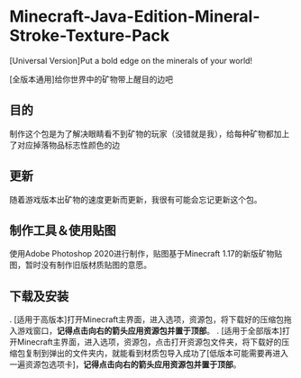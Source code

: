 # Minecraft-Java-Edition-Mineral-Stroke-Texture-Pack
[Universal Version]Put a bold edge on the minerals of your world!

[全版本通用]给你世界中的矿物带上醒目的边吧

## 目的
制作这个包是为了解决眼睛看不到矿物的玩家（没错就是我），给每种矿物都加上了对应掉落物品标志性颜色的边
## 更新
随着游戏版本出矿物的速度更新而更新，我很有可能会忘记更新这个包。
## 制作工具＆使用贴图
使用Adobe Photoshop 2020进行制作，贴图基于Minecraft 1.17的新版矿物贴图，暂时没有制作旧版材质贴图的意愿。
## 下载及安装
. [适用于高版本]打开Minecraft主界面，进入选项，资源包，将下载好的压缩包拖入游戏窗口，**记得点击向右的箭头应用资源包并置于顶部**。
. [适用于全部版本]打开Minecraft主界面，进入选项，资源包，点击打开资源包文件夹，将下载好的压缩包复制到弹出的文件夹内，就能看到材质包导入成功了[低版本可能需要再进入一遍资源包选项卡]，**记得点击向右的箭头应用资源包并置于顶部**。
